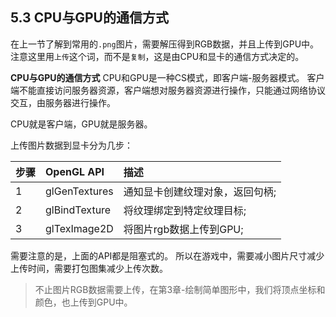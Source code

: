 ﻿## 5.3 CPU与GPU的通信方式
在上一节了解到常用的`.png`图片，需要解压得到RGB数据，并且上传到GPU中。注意这里用`上传`这个词，而不是`复制`，这是由CPU和显卡的通信方式决定的。

<b>CPU与GPU的通信方式</b>
CPU和GPU是一种CS模式，即客户端-服务器模式。
客户端不能直接访问服务器资源，客户端想对服务器资源进行操作，只能通过网络协议交互，由服务器进行操作。

CPU就是客户端，GPU就是服务器。

上传图片数据到显卡分为几步：


|  步骤 |  OpenGL API | 描述|
|:---|:---|:---|
|  1 |  glGenTextures | 通知显卡创建纹理对象，返回句柄;|
|  2 |  glBindTexture | 将纹理绑定到特定纹理目标;|
|  3 |  glTexImage2D | 将图片rgb数据上传到GPU;|


需要注意的是，上面的API都是阻塞式的。
所以在游戏中，需要减小图片尺寸减少上传时间，需要打包图集减少上传次数。


>不止图片RGB数据需要上传，在第3章-绘制简单图形中，我们将顶点坐标和颜色，也上传到GPU中。

